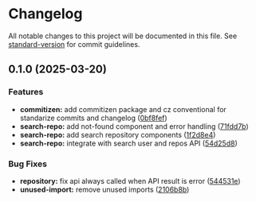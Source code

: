 # Changelog

All notable changes to this project will be documented in this file. See [standard-version](https://github.com/conventional-changelog/standard-version) for commit guidelines.

## 0.1.0 (2025-03-20)


### Features

* **commitizen:** add commitizen package and cz conventional for standarize commits and changelog ([0bf8fef](https://github.com/valeriandwi/github-repo-explorer/commit/0bf8fef173c22d900dd903d26661b37154dc4504))
* **search-repo:** add not-found component and error handling ([71fdd7b](https://github.com/valeriandwi/github-repo-explorer/commit/71fdd7ba53d5a179bf6cf2e6f9af958a99d1236f))
* **search-repo:** add search repository components ([1f2d8e4](https://github.com/valeriandwi/github-repo-explorer/commit/1f2d8e4d3993d1f37725e4645340fb3d892b58c1))
* **search-repo:** integrate with search user and repos API ([54d25d8](https://github.com/valeriandwi/github-repo-explorer/commit/54d25d8b65441180cee25e0cb21b19472091ccc9))


### Bug Fixes

* **repository:** fix api always called when API result is error ([544531e](https://github.com/valeriandwi/github-repo-explorer/commit/544531ea39447fd02ae8b1cb02f557fba9b47c14))
* **unused-import:** remove unused imports ([2106b8b](https://github.com/valeriandwi/github-repo-explorer/commit/2106b8bbb1b99f4120e0941fda0afbdb3e0029d0))
